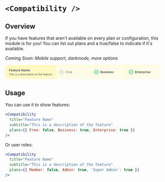 # `<Compatibility />`

## Overview

If you have features that aren't available on every plan or configuration, this module is for you! You can list out plans and a true/false to indicate if it's available.

_Coming Soon: Mobile support, darkmode, more options_

![Compatibility](compat.png)

## Usage

You can use it to show features:

```jsx
<Compatibility
  title="Feature Name"
  subtitle="This is a description of the feature"
  plans={{ Free: false, Business: true, Enterprise: true }}
/>
```

Or user roles:

```jsx
<Compatibility
  title="Feature Name"
  subtitle="This is a description of the feature"
  plans={{ Member: false, Admin: true, 'Super Admin': true }}
/>
```
